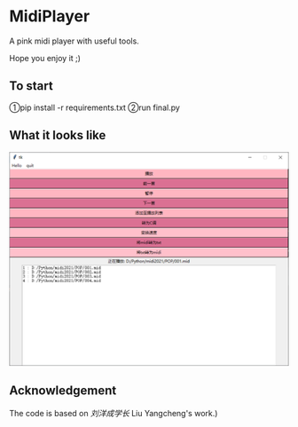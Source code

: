 # MidiPlayer


A pink midi player with useful tools.

Hope you enjoy it ;)
## To start
①pip install -r requirements.txt
②run final.py

## What it looks like

![Image text](https://github.com/kliiu/MidiPlayer/blob/main/img/image-20211003171245986.png)

## Acknowledgement

The code is based on *刘洋成学长* Liu Yangcheng's work.) 
